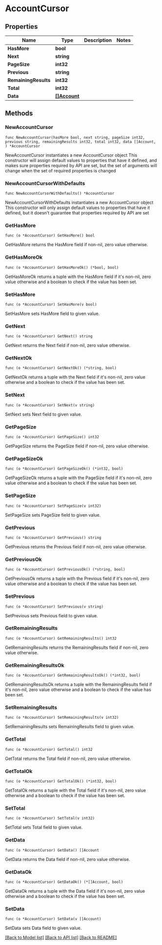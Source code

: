 # AccountCursor

## Properties

Name | Type | Description | Notes
------------ | ------------- | ------------- | -------------
**HasMore** | **bool** |  | 
**Next** | **string** |  | 
**PageSize** | **int32** |  | 
**Previous** | **string** |  | 
**RemainingResults** | **int32** |  | 
**Total** | **int32** |  | 
**Data** | [**[]Account**](Account.md) |  | 

## Methods

### NewAccountCursor

`func NewAccountCursor(hasMore bool, next string, pageSize int32, previous string, remainingResults int32, total int32, data []Account, ) *AccountCursor`

NewAccountCursor instantiates a new AccountCursor object
This constructor will assign default values to properties that have it defined,
and makes sure properties required by API are set, but the set of arguments
will change when the set of required properties is changed

### NewAccountCursorWithDefaults

`func NewAccountCursorWithDefaults() *AccountCursor`

NewAccountCursorWithDefaults instantiates a new AccountCursor object
This constructor will only assign default values to properties that have it defined,
but it doesn't guarantee that properties required by API are set

### GetHasMore

`func (o *AccountCursor) GetHasMore() bool`

GetHasMore returns the HasMore field if non-nil, zero value otherwise.

### GetHasMoreOk

`func (o *AccountCursor) GetHasMoreOk() (*bool, bool)`

GetHasMoreOk returns a tuple with the HasMore field if it's non-nil, zero value otherwise
and a boolean to check if the value has been set.

### SetHasMore

`func (o *AccountCursor) SetHasMore(v bool)`

SetHasMore sets HasMore field to given value.


### GetNext

`func (o *AccountCursor) GetNext() string`

GetNext returns the Next field if non-nil, zero value otherwise.

### GetNextOk

`func (o *AccountCursor) GetNextOk() (*string, bool)`

GetNextOk returns a tuple with the Next field if it's non-nil, zero value otherwise
and a boolean to check if the value has been set.

### SetNext

`func (o *AccountCursor) SetNext(v string)`

SetNext sets Next field to given value.


### GetPageSize

`func (o *AccountCursor) GetPageSize() int32`

GetPageSize returns the PageSize field if non-nil, zero value otherwise.

### GetPageSizeOk

`func (o *AccountCursor) GetPageSizeOk() (*int32, bool)`

GetPageSizeOk returns a tuple with the PageSize field if it's non-nil, zero value otherwise
and a boolean to check if the value has been set.

### SetPageSize

`func (o *AccountCursor) SetPageSize(v int32)`

SetPageSize sets PageSize field to given value.


### GetPrevious

`func (o *AccountCursor) GetPrevious() string`

GetPrevious returns the Previous field if non-nil, zero value otherwise.

### GetPreviousOk

`func (o *AccountCursor) GetPreviousOk() (*string, bool)`

GetPreviousOk returns a tuple with the Previous field if it's non-nil, zero value otherwise
and a boolean to check if the value has been set.

### SetPrevious

`func (o *AccountCursor) SetPrevious(v string)`

SetPrevious sets Previous field to given value.


### GetRemainingResults

`func (o *AccountCursor) GetRemainingResults() int32`

GetRemainingResults returns the RemainingResults field if non-nil, zero value otherwise.

### GetRemainingResultsOk

`func (o *AccountCursor) GetRemainingResultsOk() (*int32, bool)`

GetRemainingResultsOk returns a tuple with the RemainingResults field if it's non-nil, zero value otherwise
and a boolean to check if the value has been set.

### SetRemainingResults

`func (o *AccountCursor) SetRemainingResults(v int32)`

SetRemainingResults sets RemainingResults field to given value.


### GetTotal

`func (o *AccountCursor) GetTotal() int32`

GetTotal returns the Total field if non-nil, zero value otherwise.

### GetTotalOk

`func (o *AccountCursor) GetTotalOk() (*int32, bool)`

GetTotalOk returns a tuple with the Total field if it's non-nil, zero value otherwise
and a boolean to check if the value has been set.

### SetTotal

`func (o *AccountCursor) SetTotal(v int32)`

SetTotal sets Total field to given value.


### GetData

`func (o *AccountCursor) GetData() []Account`

GetData returns the Data field if non-nil, zero value otherwise.

### GetDataOk

`func (o *AccountCursor) GetDataOk() (*[]Account, bool)`

GetDataOk returns a tuple with the Data field if it's non-nil, zero value otherwise
and a boolean to check if the value has been set.

### SetData

`func (o *AccountCursor) SetData(v []Account)`

SetData sets Data field to given value.



[[Back to Model list]](../README.md#documentation-for-models) [[Back to API list]](../README.md#documentation-for-api-endpoints) [[Back to README]](../README.md)


